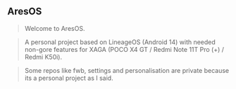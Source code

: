 AresOS
---------------

> Welcome to AresOS.

> A personal project based on LineageOS (Android 14) with needed non-gore features for XAGA (POCO X4 GT / Redmi Note 11T Pro (+) / Redmi K50i).

> Some repos like fwb, settings and personalisation are private because its a personal project as I said.
